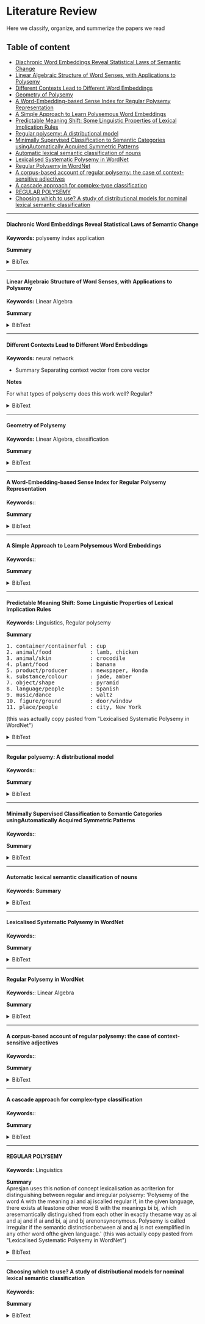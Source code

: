 # Literature Review
Here we classify, organize, and summerize the papers we read

## Table of content

+ [Diachronic Word Embeddings Reveal Statistical Laws of Semantic Change](#diachronic-word-embeddings-reveal-statistical-laws-of-semantic-change)
+ [Linear Algebraic Structure of Word Senses, with Applications to Polysemy](#linear-algebraic-structure-of-word-senses-with-applications-to-polysemy)
+ [Different Contexts Lead to Different Word Embeddings](#different-contexts-lead-to-different-word-embeddings)
+ [Geometry of Polysemy](#geometry-of-polysemy)
+ [A Word-Embedding-based Sense Index for Regular Polysemy Representation](#a-word-embedding-based-sense-index-for-regular-polysemy-representation)
+ [A Simple Approach to Learn Polysemous Word Embeddings](#a-simple-approach-to-learn-polysemous-word-embeddings)
+ [Predictable Meaning Shift: Some Linguistic Properties of Lexical Implication Rules](#predictable-meaning-shift-some-linguistic-properties-of-lexical-implication-rules)
+ [Regular polysemy: A distributional model](#regular-polysemy-a-distributional-model)
+ [Minimally Supervised Classification to Semantic Categories usingAutomatically Acquired Symmetric Patterns](#minimally-supervised-classification-to-semantic-categories-usingautomatically-acquired-symmetric-patterns)
+ [Automatic lexical semantic classification of nouns](#automatic-lexical-semantic-classification-of-nouns)
+ [Lexicalised Systematic Polysemy in WordNet](#lexicalised-systematic-polysemy-in-wordnet)
+ [Regular Polysemy in WordNet](#regular-polysemy-in-wordnet)
+ [A corpus-based account of regular polysemy: the case of context-sensitive adjectives](#a-corpus-based-account-of-regular-polysemy-the-case-of-context-sensitive-adjectives)
+ [A cascade approach for complex-type classification](#a-cascade-approach-for-complex-type-classification)
+ [REGULAR POLYSEMY](#regular-polysemy)
+ [Choosing which to use? A study of distributional models for nominal lexical semantic classification](#choosing-which-to-use-a-study-of-distributional-models-for-nominal-lexical-semantic-classification)


<hr/>

#### Diachronic Word Embeddings Reveal Statistical Laws of Semantic Change
**Keywords:** polysemy index application

**Summary**<br/>
<details><summary>BibTex</summary>
<pre>@inproceedings{hamilton-etal-2016-diachronic,
    title = "Diachronic Word Embeddings Reveal Statistical Laws of Semantic Change",
    author = "Hamilton, William L.  and
      Leskovec, Jure  and
      Jurafsky, Dan",
    booktitle = "Proceedings of the 54th Annual Meeting of the Association for Computational Linguistics (Volume 1: Long Papers)",
    month = aug,
    year = "2016",
    address = "Berlin, Germany",
    publisher = "Association for Computational Linguistics",
    url = "https://www.aclweb.org/anthology/P16-1141",
    doi = "10.18653/v1/P16-1141",
    pages = "1489--1501",
}</pre>
</details>

<hr/>

#### Linear Algebraic Structure of Word Senses, with Applications to Polysemy
**Keywords:** Linear Algebra

**Summary**<br/>
<details><summary>BibText</summary>
<pre>@article{tacl_a_00034,
    author = {Arora, Sanjeev and Li, Yuanzhi and Liang, Yingyu and Ma, Tengyu and Risteski, Andrej},
    title = {Linear Algebraic Structure of Word Senses, with Applications to Polysemy},
    journal = {Transactions of the Association for Computational Linguistics},
    volume = {6},
    number = {},
    pages = {483-495},
    year = {2018},
    doi = {10.1162/tacl\_a\_00034},
    URL = {https://doi.org/10.1162/tacl_a_00034},
    eprint = {https://doi.org/10.1162/tacl_a_00034},
}</pre>
</details>

<hr/>

#### Different Contexts Lead to Different Word Embeddings
**Keywords:** neural network

* Summary Separating context vector from core vector

**Notes**

For what types of polysemy does this work well? Regular?

<details><summary>BibText</summary>
<pre>@inproceedings{hu-etal-2016-different,
    title = "Different Contexts Lead to Different Word Embeddings",
    author = "Hu, Wenpeng  and
      Zhang, Jiajun  and
      Zheng, Nan",
    booktitle = "Proceedings of {COLING} 2016, the 26th International Conference on Computational Linguistics: Technical Papers",
    month = dec,
    year = "2016",
    address = "Osaka, Japan",
    publisher = "The COLING 2016 Organizing Committee",
    url = "https://www.aclweb.org/anthology/C16-1073",
    pages = "762--771",
}</pre>
</details>

<hr/>

#### Geometry of Polysemy
**Keywords:** Linear Algebra, classification

**Summary**<br/>
<details><summary>BibText</summary>
<pre>@article{DBLP:journals/corr/MuBV16,
  author    = {Jiaqi Mu and
               Suma Bhat and
               Pramod Viswanath},
  title     = {Geometry of Polysemy},
  journal   = {CoRR},
  volume    = {abs/1610.07569},
  year      = {2016},
  url       = {http://arxiv.org/abs/1610.07569},
  archivePrefix = {arXiv},
  eprint    = {1610.07569},
  timestamp = {Mon, 13 Aug 2018 16:47:42 +0200},
  biburl    = {https://dblp.org/rec/bib/journals/corr/MuBV16},
  bibsource = {dblp computer science bibliography, https://dblp.org}
}</pre>
</details>

<hr/>

#### A Word-Embedding-based Sense Index for Regular Polysemy Representation
**Keywords:**:

**Summary**<br/>
<details><summary>BibText</summary>
<pre>@inproceedings{del-tredici-bel-2015-word,
    title = "A Word-Embedding-based Sense Index for Regular Polysemy Representation",
    author = "Del Tredici, Marco  and
      Bel, N{\'u}ria",
    booktitle = "Proceedings of the 1st Workshop on Vector Space Modeling for Natural Language Processing",
    month = jun,
    year = "2015",
    address = "Denver, Colorado",
    publisher = "Association for Computational Linguistics",
    url = "https://www.aclweb.org/anthology/W15-1510",
    doi = "10.3115/v1/W15-1510",
    pages = "70--78",
}</pre>
</details>

<hr/>

#### A Simple Approach to Learn Polysemous Word Embeddings
**Keywords:**:

**Summary**<br/>
<details><summary>BibText</summary>
<pre>@article{DBLP:journals/corr/SunRD17,
  author    = {Yifan Sun and
               Nikhil Rao and
               Weicong Ding},
  title     = {A Simple Approach to Learn Polysemous Word Embeddings},
  journal   = {CoRR},
  volume    = {abs/1707.01793},
  year      = {2017},
  url       = {http://arxiv.org/abs/1707.01793},
  archivePrefix = {arXiv},
  eprint    = {1707.01793},
  timestamp = {Mon, 13 Aug 2018 16:48:49 +0200},
  biburl    = {https://dblp.org/rec/bib/journals/corr/SunRD17},
  bibsource = {dblp computer science bibliography, https://dblp.org}
}</pre>
</details>
<hr/>

#### Predictable Meaning Shift: Some Linguistic Properties of Lexical Implication Rules
**Keywords:** Linguistics, Regular polysemy

**Summary**<br/>
<pre>1. container/containerful : cup
2. animal/food            : lamb, chicken
3. animal/skin            : crocodile
4. plant/food             : banana
5. product/producer       : newspaper, Honda
k. substance/colour       : jade, amber
7. object/shape           : pyramid
8. language/people        : Spanish
9. music/dance            : waltz
10. figure/ground         : door/window
11. place/people          : city, New York</pre>
(this was actually copy pasted from "Lexicalised Systematic Polysemy in WordNet")

<details><summary>BibText</summary>
<pre>@inproceedings{ostler-atkins-1991-predictable,
    title = "Predictable Meaning Shift: Some Linguistic Properties of Lexical Implication Rules",
    author = "Ostler, Nicholas  and
      Atkins, B.T.S.",
    booktitle = "Lexical Semantics and Knowledge Representation",
    year = "1991",
    url = "https://www.aclweb.org/anthology/W91-0208",
}</pre>
</details>
<hr/>

#### Regular polysemy: A distributional model
**Keywords:**:

**Summary**<br/>
<details><summary>BibText</summary>
<pre>@inproceedings{Boleda2012RegularPA,
  title={Regular polysemy: A distributional model},
  author={Gemma Boleda and Sebastian Pad{\'o} and Jason Utt},
  booktitle={*SEM@NAACL-HLT},
  year={2012}
}</pre>
</details>
<hr/>

#### Minimally Supervised Classification to Semantic Categories usingAutomatically Acquired Symmetric Patterns
**Keywords:**:

**Summary**<br/>
<details><summary>BibText</summary>
<pre>@inproceedings{Schwartz2014MinimallySC,
  title={Minimally Supervised Classification to Semantic Categories using Automatically Acquired Symmetric Patterns},
  author={Roy Schwartz and Roi Reichart and Ari Rappoport},
  booktitle={COLING},
  year={2014}
}</pre>
</details>
<hr/>

#### Automatic lexical semantic classification of nouns
**Keywords:**
**Summary**<br/>
<details><summary>BibText</summary>
<pre>@article{DBLP:journals/corr/abs-1303-1930,
  author    = {N{\'{u}}ria Bel and
               Lauren Romeo and
               Muntsa Padr{\'{o}}},
  title     = {Automatic lexical semantic classification of nouns},
  journal   = {CoRR},
  volume    = {abs/1303.1930},
  year      = {2013},
  url       = {http://arxiv.org/abs/1303.1930},
  archivePrefix = {arXiv},
  eprint    = {1303.1930},
  timestamp = {Mon, 13 Aug 2018 16:48:59 +0200},
  biburl    = {https://dblp.org/rec/bib/journals/corr/abs-1303-1930},
  bibsource = {dblp computer science bibliography, https://dblp.org}
}</pre>
</details>
<hr/>

#### Lexicalised Systematic Polysemy in WordNet
**Keywords:**: 

**Summary**<br/>
<details><summary>BibText</summary>
<pre>@inproceedings{Peters2000LexicalisedSP,
  title={Lexicalised Systematic Polysemy in WordNet},
  author={Wim Peters and Ivonne Peters},
  booktitle={LREC},
  year={2000}
}</pre>
</details>

<hr/>

#### Regular Polysemy in WordNet
**Keywords:**: Linear Algebra

**Summary**<br/>
<details><summary>BibText</summary>
<pre>@article{Barque2009RegularPI,
  title={Regular Polysemy in WordNet},
  author={Lucie Barque and François-R{\'e}gis Chaumartin},
  journal={JLCL},
  year={2009},
  volume={24},
  pages={5-18}
}</pre>
</details>
<hr/>

#### A corpus-based account of regular polysemy: the case of context-sensitive adjectives
**Keywords:**: 

**Summary**<br/>
<details><summary>BibText</summary>
<pre>@inproceedings{Lapata:2001:CAR:1073336.1073345,
 author = {Lapata, Maria},
 title = {A Corpus-based Account of Regular Polysemy: The Case of Context-sensitive Adjectives},
 booktitle = {Proceedings of the Second Meeting of the North American Chapter of the Association for Computational Linguistics on Language Technologies},
 series = {NAACL '01},
 year = {2001},
 location = {Pittsburgh, Pennsylvania},
 pages = {1--8},
 numpages = {8},
 url = {https://doi.org/10.3115/1073336.1073345},
 doi = {10.3115/1073336.1073345},
 acmid = {1073345},
 publisher = {Association for Computational Linguistics},
 address = {Stroudsburg, PA, USA},
}</pre>
</details>
<hr/>

#### A cascade approach for complex-type classification
**Keywords:**: 

**Summary**<br/>
<details><summary>BibText</summary>
<pre>@inproceedings{Romeo2014ACA,
  title={A cascade approach for complex-type classification},
  author={Lauren Romeo and Sara Mendes and N{\'u}ria Bel},
  booktitle={LREC},
  year={2014}
}</pre>
</details>
<hr/>

#### REGULAR POLYSEMY
**Keywords:** Linguistics

**Summary**<br/>
Apresjan uses this notion of concept lexicalisation as acriterion for distinguishing between regular and irregular polysemy:
'Polysemy of the word A with the meaning ai and aj iscalled regular if, in the given language, there exists at leastone other word B with the meanings bi bj, which aresemantically distinguished from each other in exactly thesame way as ai and aj and if ai and bi, aj and bj arenonsynonymous.
Polysemy is called irregular if the semantic distinctionbetween ai and aj is not exemplified in any other word ofthe given language.'
(this was actually copy pasted from "Lexicalised Systematic Polysemy in WordNet")

<details><summary>BibText</summary>
<pre>@Inbook{D.1974,
    author={D., APRESJAN JU},
    chapter={REGULAR POLYSEMY},
    title={ling},
    year={1974},
    month={2019},
    day={11-15T12:04:40.532+01:00},
    volume={12},
    pages={5},
    note={142},
    doi={10.1515/ling.1974.12.142.5},
    url={https://www.degruyter.com/view/j/ling.1974.12.issue-142/ling.1974.12.142.5/ling.1974.12.142.5.xml}
}</pre>
</details>
<hr/>

#### Choosing which to use? A study of distributional models for nominal lexical semantic classification
**Keywords:**

**Summary**<br/>
<details><summary>BibText</summary>
<pre>@inproceedings{Romeo2014ChoosingWT,
  title={Choosing which to use? A study of distributional models for nominal lexical semantic classification},
  author={Lauren Romeo and Gianluca Lebani and N{\'u}ria Bel and Alessandro Lenci},
  booktitle={LREC},
  year={2014}
}</pre>
</details>
